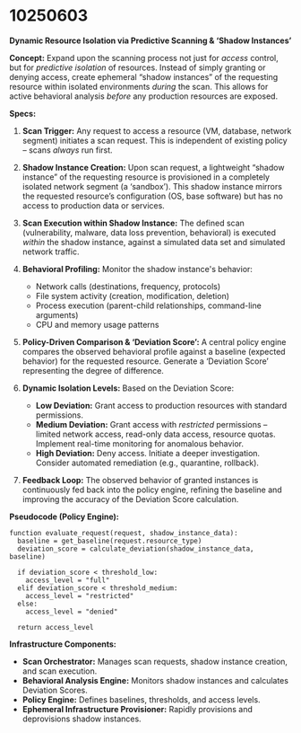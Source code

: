 # 10250603

**Dynamic Resource Isolation via Predictive Scanning & ‘Shadow Instances’**

**Concept:** Expand upon the scanning process not just for *access* control, but for *predictive isolation* of resources. Instead of simply granting or denying access, create ephemeral “shadow instances” of the requesting resource within isolated environments *during* the scan. This allows for active behavioral analysis *before* any production resources are exposed.

**Specs:**

1.  **Scan Trigger:**  Any request to access a resource (VM, database, network segment) initiates a scan request. This is independent of existing policy – scans *always* run first.

2.  **Shadow Instance Creation:** Upon scan request, a lightweight “shadow instance” of the requesting resource is provisioned in a completely isolated network segment (a ‘sandbox’).  This shadow instance mirrors the requested resource’s configuration (OS, base software) but has no access to production data or services.

3.  **Scan Execution within Shadow Instance:** The defined scan (vulnerability, malware, data loss prevention, behavioral) is executed *within* the shadow instance, against a simulated data set and simulated network traffic. 

4.  **Behavioral Profiling:**  Monitor the shadow instance's behavior:
    *   Network calls (destinations, frequency, protocols)
    *   File system activity (creation, modification, deletion)
    *   Process execution (parent-child relationships, command-line arguments)
    *   CPU and memory usage patterns

5.  **Policy-Driven Comparison & ‘Deviation Score’:**  A central policy engine compares the observed behavioral profile against a baseline (expected behavior) for the requested resource.  Generate a ‘Deviation Score’ representing the degree of difference.

6.  **Dynamic Isolation Levels:**  Based on the Deviation Score:
    *   **Low Deviation:**  Grant access to production resources with standard permissions.
    *   **Medium Deviation:** Grant access with *restricted* permissions – limited network access, read-only data access, resource quotas.  Implement real-time monitoring for anomalous behavior.
    *   **High Deviation:** Deny access.  Initiate a deeper investigation. Consider automated remediation (e.g., quarantine, rollback).

7.  **Feedback Loop:** The observed behavior of granted instances is continuously fed back into the policy engine, refining the baseline and improving the accuracy of the Deviation Score calculation.

**Pseudocode (Policy Engine):**

```
function evaluate_request(request, shadow_instance_data):
  baseline = get_baseline(request.resource_type)
  deviation_score = calculate_deviation(shadow_instance_data, baseline)

  if deviation_score < threshold_low:
    access_level = "full"
  elif deviation_score < threshold_medium:
    access_level = "restricted"
  else:
    access_level = "denied"

  return access_level
```

**Infrastructure Components:**

*   **Scan Orchestrator:** Manages scan requests, shadow instance creation, and scan execution.
*   **Behavioral Analysis Engine:**  Monitors shadow instances and calculates Deviation Scores.
*   **Policy Engine:**  Defines baselines, thresholds, and access levels.
*   **Ephemeral Infrastructure Provisioner:**  Rapidly provisions and deprovisions shadow instances.